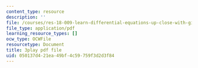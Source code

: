 ```yaml
---
content_type: resource
description: ''
file: /courses/res-18-009-learn-differential-equations-up-close-with-gilbert-strang-and-cleve-moler-fall-2015/050137d421ea49bf4c59759f3d2d3f84_xtMzTXHO_zA.pdf
file_type: application/pdf
learning_resource_types: []
ocw_type: OCWFile
resourcetype: Document
title: 3play pdf file
uid: 050137d4-21ea-49bf-4c59-759f3d2d3f84
---
```

